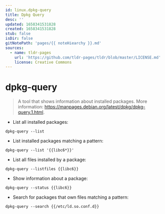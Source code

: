 ```yaml
---
id: linux.dpkg-query
title: Dpkg Query
desc: ''
updated: 1658341531828
created: 1658341531828
stub: false
isDir: false
gitNotePath: 'pages/{{ noteHiearchy }}.md'
sources:
  - name: tldr-pages
    url: 'https://github.com/tldr-pages/tldr/blob/master/LICENSE.md'
    license: Creative Commons
---
```

# dpkg-query

> A tool that shows information about installed packages.
> More information: <https://manpages.debian.org/latest/dpkg/dpkg-query.1.html>.

- List all installed packages:

`dpkg-query --list`

- List installed packages matching a pattern:

`dpkg-query --list '{{libc6*}}'`

- List all files installed by a package:

`dpkg-query --listfiles {{libc6}}`

- Show information about a package:

`dpkg-query --status {{libc6}}`

- Search for packages that own files matching a pattern:

`dpkg-query --search {{/etc/ld.so.conf.d}}`

